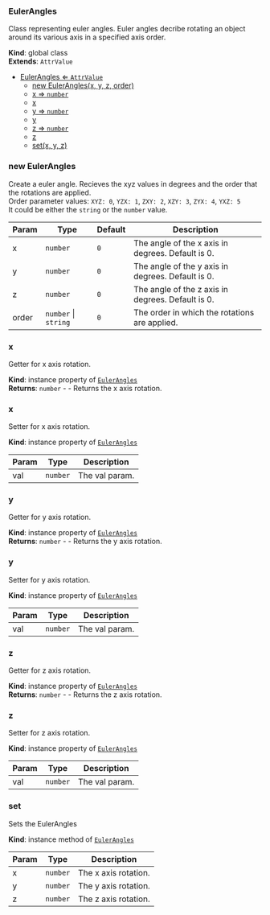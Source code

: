 <a name="EulerAngles"></a>

### EulerAngles 
Class representing euler angles. Euler angles decribe rotating an object
around its various axis in a specified axis order.

**Kind**: global class  
**Extends**: <code>AttrValue</code>  

* [EulerAngles ⇐ <code>AttrValue</code>](#EulerAngles)
    * [new EulerAngles(x, y, z, order)](#new-EulerAngles)
    * [x ⇒ <code>number</code>](#x)
    * [x](#x)
    * [y ⇒ <code>number</code>](#y)
    * [y](#y)
    * [z ⇒ <code>number</code>](#z)
    * [z](#z)
    * [set(x, y, z)](#set)

<a name="new_EulerAngles_new"></a>

### new EulerAngles
Create a euler angle. Recieves the xyz values in degrees and the order that the rotations are applied.
<br>
Order parameter values: `XYZ: 0`, `YZX: 1`, `ZXY: 2`, `XZY: 3`, `ZYX: 4`, `YXZ: 5`
<br>
It could be either the `string` or the `number` value.


| Param | Type | Default | Description |
| --- | --- | --- | --- |
| x | <code>number</code> | <code>0</code> | The angle of the x axis in degrees. Default is 0. |
| y | <code>number</code> | <code>0</code> | The angle of the y axis in degrees. Default is 0. |
| z | <code>number</code> | <code>0</code> | The angle of the z axis in degrees. Default is 0. |
| order | <code>number</code> \| <code>string</code> | <code>0</code> | The order in which the rotations are applied. |

<a name="EulerAngles+x"></a>

### x 
Getter for x axis rotation.

**Kind**: instance property of [<code>EulerAngles</code>](#EulerAngles)  
**Returns**: <code>number</code> - - Returns the x axis rotation.  
<a name="EulerAngles+x"></a>

### x
Setter for x axis rotation.

**Kind**: instance property of [<code>EulerAngles</code>](#EulerAngles)  

| Param | Type | Description |
| --- | --- | --- |
| val | <code>number</code> | The val param. |

<a name="EulerAngles+y"></a>

### y 
Getter for y axis rotation.

**Kind**: instance property of [<code>EulerAngles</code>](#EulerAngles)  
**Returns**: <code>number</code> - - Returns the y axis rotation.  
<a name="EulerAngles+y"></a>

### y
Setter for y axis rotation.

**Kind**: instance property of [<code>EulerAngles</code>](#EulerAngles)  

| Param | Type | Description |
| --- | --- | --- |
| val | <code>number</code> | The val param. |

<a name="EulerAngles+z"></a>

### z 
Getter for z axis rotation.

**Kind**: instance property of [<code>EulerAngles</code>](#EulerAngles)  
**Returns**: <code>number</code> - - Returns the z axis rotation.  
<a name="EulerAngles+z"></a>

### z
Setter for z axis rotation.

**Kind**: instance property of [<code>EulerAngles</code>](#EulerAngles)  

| Param | Type | Description |
| --- | --- | --- |
| val | <code>number</code> | The val param. |

<a name="EulerAngles+set"></a>

### set
Sets the EulerAngles

**Kind**: instance method of [<code>EulerAngles</code>](#EulerAngles)  

| Param | Type | Description |
| --- | --- | --- |
| x | <code>number</code> | The x axis rotation. |
| y | <code>number</code> | The y axis rotation. |
| z | <code>number</code> | The z axis rotation. |


